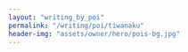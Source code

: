 ```yaml
---
layout: "writing_by_poi"
permalink: "/writing/poi/tiwanaku"
header-img: "assets/owner/hero/pois-bg.jpg"
---
```

